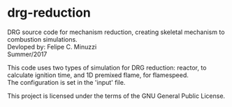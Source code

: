 # drg-reduction
DRG source code for mechanism reduction, creating skeletal mechanism to combustion simulations. \
Devloped by: Felipe C. Minuzzi \
Summer/2017


This code uses two types of simulation for DRG reduction: reactor, to calculate ignition time, and 1D premixed flame, for flamespeed. \
The configuration is set in the 'input' file.

This project is licensed under the terms of the GNU General Public License.
